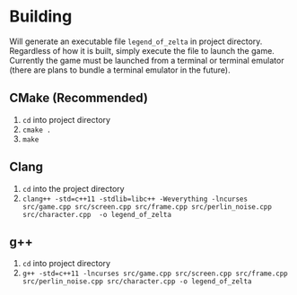 # Building
Will generate an executable file `legend_of_zelta` in project directory. Regardless of how it is built, simply execute the file to launch the game. Currently the game must be launched from a terminal or terminal emulator (there are plans to bundle a terminal emulator in the future).

## CMake (Recommended)

1. `cd` into project directory
2. `cmake .`
3. `make`

## Clang
1. `cd` into the project directory
2. `clang++ -std=c++11 -stdlib=libc++ -Weverything -lncurses src/game.cpp src/screen.cpp src/frame.cpp src/perlin_noise.cpp src/character.cpp  -o legend_of_zelta`

## g++
1. `cd` into project directory
2. `g++ -std=c++11 -lncurses src/game.cpp src/screen.cpp src/frame.cpp src/perlin_noise.cpp src/character.cpp -o legend_of_zelta`
